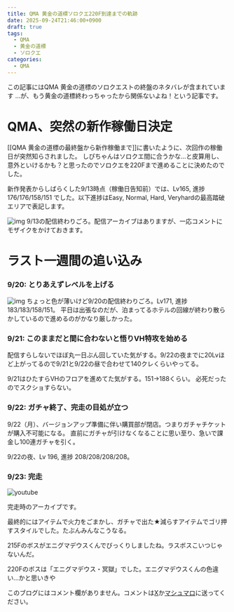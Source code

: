 ```yaml
---
title: QMA 黄金の道標ソロクエ220F到達までの軌跡
date: 2025-09-24T21:46:00+0900
draft: true
tags:
  - QMA
  - 黄金の道標
  - ソロクエ
categories:
  - QMA
---
```

この記事にはQMA 黄金の道標のソロクエストの終盤のネタバレが含まれています
…が、もう黄金の道標終わっちゃったから関係ないよね！という記事です。

# QMA、突然の新作稼働日決定

[[QMA 黄金の道標の最終盤から新作稼働まで]]に書いたように、次回作の稼働日が突然知らされました。
しぴちゃんはソロクエ間に合うかな…と皮算用し、意外といけるかも？と思ったのでソロクエを220Fまで進めることに決めたのでした。

新作発表からしばらくした9/13時点（稼働日告知前）では、Lv165, 進捗176/176/158/151 でした。以下進捗はEasy, Normal, Hard, Veryhardの最高踏破エリアで表記します。

![img](https://lh3.googleusercontent.com/d/1tQ-7kqGPr-p_dj9j57-AlW6OIML25TDw)
9/13の配信終わりごろ。配信アーカイブはありますが、一応コメントにモザイクをかけておきます。

# ラスト一週間の追い込み

### 9/20: とりあえずレベルを上げる

![img](https://lh3.googleusercontent.com/d/1X9fmf4BvQiFp9419C196pds6Jc_epQJ6)
ちょっと色が薄いけど9/20の配信終わりごろ。Lv171, 進捗183/183/158/151。
平日は出張なのだが、泊まってるホテルの回線が終わり散らかしているので進めるのがかなり厳しかった。

### 9/21: このままだと間に合わないと悟りVH特攻を始める

配信すらしないでほぼ丸一日ぶん回していた気がする。9/22の夜までに20Lvほど上がってるので9/21と9/22の昼で合わせて140クレくらいやってる。

9/21はひたすらVHのフロアを進めてた気がする。151→188くらい。
必死だったのでスクショすらない。

### 9/22: ガチャ終了、完走の目処が立つ

9/22（月）、バージョンアップ準備に伴い購買部が閉店。つまりガチャチケットが購入不可能になる。
直前にガチャが引けなくなることに思い至り、急いで課金し100連ガチャを引く。

9/22の夜、Lv 196, 進捗 208/208/208/208。


### 9/23: 完走

![youtube](https://www.youtube.com/live/RP4T6JC2n1E?si=9UjxiZGCFYgRKTHK)

完走時のアーカイブです。

最終的にはアイテムで火力をごまかし、ガチャで出た★減らすアイテムでゴリ押すスタイルでした。たぶんみんなこうなる。

215Fのボスがエニグマデウスくんでびっくりしましたね。ラスボスこいつじゃないんだ。

220Fのボスは「エニグマデウス・冥獄」でした。エニグマデウスくんの色違い…かと思いきや

このブログにはコメント欄がありません。コメントは[X](https://x.com/CPPP_CPchan)か[マシュマロ](https://marshmallow-qa.com/qeesq0ftfry6tne)に送ってください。